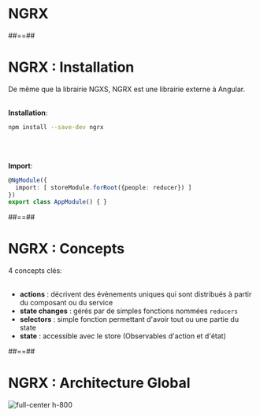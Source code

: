 <!-- .slide: class="transition-bg-sfeir-2" -->
# NGRX

##==##

<!-- .slide: class="with-code inconsolata" -->
# NGRX : Installation
De même que la librairie NGXS, NGRX est une librairie externe à Angular.
<br/><br/>

__Installation__:
```sh
npm install --save-dev ngrx
```
<!-- .element: class="big-code" -->

<br/><br/>

__Import__:
```typescript
@NgModule({
  import: [ storeModule.forRoot({people: reducer}) ]
})
export class AppModule() { }
```
<!-- .element: class="big-code" -->

##==##

<!-- .slide -->
# NGRX : Concepts
4 concepts clés: <br/><br/>
- __actions__ : décrivent des évènements uniques qui sont distribués à partir du composant ou du service
- __state changes__ : gérés par de simples fonctions nommées `reducers`
- __selectors__ : simple fonction permettant d'avoir tout ou une partie du state
- __state__ : accessible avec le store (Observables d'action et d'état)

##==##

<!-- .slide -->
# NGRX : Architecture Global

![full-center h-800](assets/images/school/state-management/ngrx/state_management_lifecycle.png)

